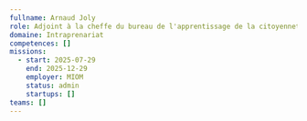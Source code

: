 ```yaml
---
fullname: Arnaud Joly
role: Adjoint à la cheffe du bureau de l'apprentissage de la citoyenneté - En charge du site formation-civique.interieur.gouv.fr
domaine: Intraprenariat
competences: []
missions:
  - start: 2025-07-29
    end: 2025-12-29
    employer: MIOM
    status: admin
    startups: []
teams: []
---
```

